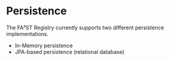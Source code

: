 # Persistence

The FA³ST Registry currently supports two different persistence implementations.

-   In-Memory persistence
-   JPA-based persistence (relational database)
